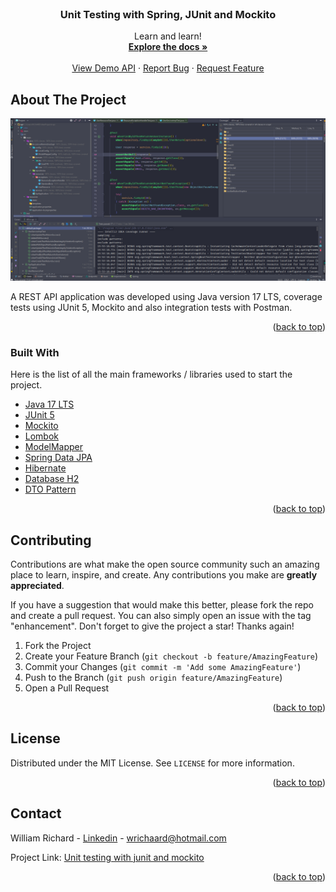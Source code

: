 <!-- PROJECT LOGO -->
<br />
  <h3 align="center">Unit Testing with Spring, JUnit and Mockito</h3>

  <p align="center">
    Learn and learn! 
    <br />
    <a href="https://github.com/williamrichaard/spring-unit-testing-with-junit-and-mockito"><strong>Explore the docs »</strong></a>
    <br />
    <br />
    <a href="https://spring-api-unit-testing-junit.herokuapp.com">View Demo API</a>
    ·
    <a href="https://github.com/williamrichaard/spring-unit-testing-with-junit-and-mockito/issues">Report Bug</a>
    ·
    <a href="https://github.com/williamrichaard/spring-unit-testing-with-junit-and-mockito/issues">Request Feature</a>
  </p>
</div>



<!-- ABOUT THE PROJECT -->
## About The Project

<div align="center">
  <a href="https://github.com/williamrichaard/spring-unit-testing-with-junit-and-mockito/blob/main/images/unit-test-img.png?raw=true">
    <img src="images/unit-test-img.png" alt="Logo">
  </a>
</div>

A REST API application was developed using Java version 17 LTS, coverage tests using JUnit 5, Mockito and also integration tests with Postman.

<p align="right">(<a href="#top">back to top</a>)</p>



### Built With

Here is the list of all the main frameworks / libraries used to start the project.

* [Java 17 LTS](https://www.oracle.com/java/technologies/downloads/)
* [JUnit 5](https://junit.org/junit5/)
* [Mockito](https://site.mockito.org/)
* [Lombok](https://projectlombok.org/)
* [ModelMapper](http://modelmapper.org/)
* [Spring Data JPA](https://spring.io/projects/spring-data-jpa)
* [Hibernate](https://hibernate.org/)
* [Database H2](https://www.baeldung.com/spring-boot-h2-database)
* [DTO Pattern](https://www.baeldung.com/java-dto-pattern)

<p align="right">(<a href="#top">back to top</a>)</p>


<!-- CONTRIBUTING -->
## Contributing

Contributions are what make the open source community such an amazing place to learn, inspire, and create. Any contributions you make are **greatly appreciated**.

If you have a suggestion that would make this better, please fork the repo and create a pull request. You can also simply open an issue with the tag "enhancement".
Don't forget to give the project a star! Thanks again!

1. Fork the Project
2. Create your Feature Branch (`git checkout -b feature/AmazingFeature`)
3. Commit your Changes (`git commit -m 'Add some AmazingFeature'`)
4. Push to the Branch (`git push origin feature/AmazingFeature`)
5. Open a Pull Request

<p align="right">(<a href="#top">back to top</a>)</p>



<!-- LICENSE -->
## License

Distributed under the MIT License. See `LICENSE` for more information.

<p align="right">(<a href="#top">back to top</a>)</p>



<!-- CONTACT -->
## Contact

William Richard - [Linkedin](https://www.linkedin.com/in/williamrichaard/) - wrichaard@hotmail.com

Project Link: [Unit testing with junit and mockito](https://github.com/williamrichaard/spring-unit-testing-with-junit-and-mockito)

<p align="right">(<a href="#top">back to top</a>)</p>
